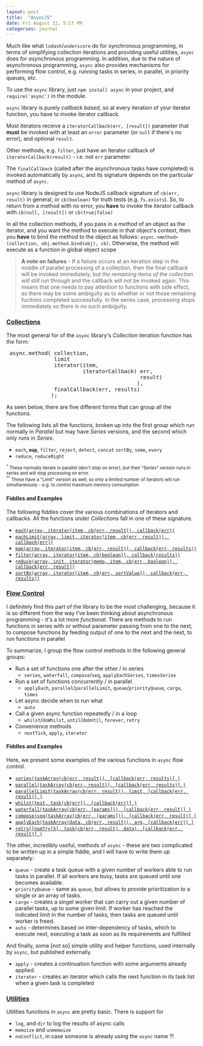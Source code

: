 ```yaml
---
layout: post
title:  "AsyncJS"
date: Fri August 22, 5:17 PM
categories: journal
---
```


Much like what `lodash`/`underscore` do for synchronous programming, in terms of simplifying collection iterations and providing useful utilities, `async` does for *asynchronous* programming.  In addition, due to the nature of asynchronous programming, `async` also provides mechanisms for performing flow control, e.g. running tasks in series, in parallel, in priority queues, etc.

To use the `async` library, just `npm install async` in your project, and `require('async')` in the module.

`async` library is purely *callback based*, so at every iteration of your iterator function, you have to invoke iterator callback. 

Most iterators receive a `iteratorCallback(err, [result])` parameter that **must** be invoked with at least an `error` parameter (or `null` if there's no error), and optional `result`.  

Other methods, e.g. `filter`, just have an iterator callback of `iteratorCallback(result)` - i.e. not `err` parameter.  

The `finalCallback` (called after the asynchronous tasks have completed) is invoked automatically by `async`, and its signature depends on the particular method of `async`.  

`async` library is designed to use NodeJS callback signature of `cb(err, result)` in general, or `cb(boolean)` for truth tests (e.g. `fs.exists`).  So, to return from a method with no error, you **have** to invoke the iterator callback with `cb(null, [result])` or `cb(true|false)`

In all the collection methods, if you pass in a *method* of an object as the iterator, and you want the method to execute in that object's context, then you **have** to bind the method to the object as follows: `async.<method>(collection, obj.method.bind(obj), cb)`. Otherwise, the method will execute as a function in global object scope 

> **A note on failures** - If a failure occurs at an iteration step in the middle of parallel processing of a collection, then the final callback will be invoked immediately, but *the remaining items of the collection will still run through* and the callback will not be invoked again.  This means that one needs to pay attention to functions with side effect, as there may be some ambiguity as to whether or not those remaining fuctions completed successfully.  In the series case, processing stops immediately so there is no such ambiguity.

### <a href="https://github.com/caolan/async#collections" target="_blank">Collections</a>

The most general for of the `async` library's *Collection* iteration function has the form:

<pre>
 async.method( collection,
               limit
               iterator(item, 
                        iteratorCallback( err, 
                                          result)
                                         ),
               finalCallback(err, results)
              );
</pre>

As seen below, there are five different forms that can group all the functions.

The following lists all the functions, broken up into the first group which run normally in *Parallel* but may have *Series* versions, and the second which only runs in *Series*.

* `each`<sup>**</sup>, `map`<sup>**</sup>, `filter`<sup>*</sup>, `reject`<sup>*</sup>, `detect`<sup>*</sup>, `concat`<sup>*</sup> `sortBy`, `some`, `every`
* `reduce`, `reduceRight`

<sub><sup>*</sup> These normally iterate in parallel (don't stop on error), but their "Series" version runs in series and will stop processing on error.</sub><br>
<sub><sup>**</sup> These have a "Limit" version as well, so only a limited number of iterators will run simultaneously - e.g. to control maximum memory consumption</sub><br>

#### Fiddles and Examples
The following fiddles cover the various combinations of iterators and callbacks.  All the functions under *Collections* fall in one of these signature.

* <a href="http://jsfiddle.net/caasjj/su4t0qo1/" target="_blank">`each(array, iterator(item, cb(err, result)), callback(err))`</a>
* <a href="http://jsfiddle.net/caasjj/0ofu0dps/" target="_blank">`eachLimit(array, limit, iterator(item, cb(err, result)), callback(err))`</a>
* <a href="http://jsfiddle.net/caasjj/neodfp9d/" target="_blank">`map(array, iterator(item, cb(err, result)), callback(err, results))`</a> 
* <a href="http://jsfiddle.net/caasjj/xyawL25k/" target="_blank">`filter(array, iterator(item, cb(boolean)), callback(results))`</a> 
* <a href="http://jsfiddle.net/caasjj/t718to8s/" target="_blank">`reduce(array, init, iterator(memo, item, cb(err, boolean)), callback(err, result))`</a> 
* <a href="http://jsfiddle.net/caasjj/j7rg026t/" target="_blank">`sortBy(array, iterator(item, cb(err, sortValue)), callback(err, results))`</a> 

### <a href="https://github.com/caolan/async#control-flow-1" target="_blank">Flow Control</a>

I definitely find this part of the library to be the most challenging, because it is so different from the way I've been thinking about asynchronous programming - it's a lot more *functional*.  There are methods to run functions in series with or without parameter passing from one to the next, to compose functions by feeding output of one to the next and the next, to run functions in parallel
  
To summarize, I group the flow control methods in the following general groups:

* Run a set of functions one after the other / in series
    * `series`, `waterfall`, `compose`/`seq`, `applyEachSeries`, `timesSeries`
* Run a set of functions concurrently / in parallel
    * `applyEach`, `parallel`/`parallelLimit`, `queue`/`priorityQueue`, `cargo`, `times`
* Let async decide when to run what
    * `auto`
* Call a given async function repeatedly / in a loop
    * `whilst`/`doWhilst`, `until`/`doUntil`, `forever`, `retry`    
* Convenience methods
    * `nextTick`, `apply`, `iterator`


#### Fiddles and Examples
Here, we present some examples of the various functions in `async` flow control.

* <a href="http://jsfiddle.net/caasjj/48e4h0po/" target="_blank">`series(taskArray(cb(err, result)), [callback(err, results)] )`</a>
* <a href="http://jsfiddle.net/caasjj/bcp4jpgf/" target="_blank">`parallel(taskArray(cb(err, result)), [callback(err, results)] )`</a> 
* <a href="http://jsfiddle.net/caasjj/vvj8ptgL/" target="_blank">`parallelLimit(taskArray(cb(err, result)), limit, [callback(err, result)] )`</a>
* <a href="http://jsfiddle.net/caasjj/0ftu80br/" target="_blank">`whilst(test, task(cb(err)), [callback(err)] )`</a>
* <a href="http://jsfiddle.net/caasjj/tk15zpje/" target="_blank">`waterfall(taskArray(cb(err, [params])), [callback(err, result)] )`</a>
* <a href="http://jsfiddle.net/caasjj/7L8uj1s0/" target="_blank">`compose|seq(taskArray(cb(err, [params])), [callback(err, result)] )`</a>
* <a href="http://jsfiddle.net/caasjj/pqk4722y/" target="_blank">`applyEach(taskArray(data, cb(err, result)), arg, [callback(err)] )`</a>
* <a href="http://jsfiddle.net/caasjj/eoe539q8/" target="_blank">`retry([numTry|5], task(cb(err, result), data), [callback(err, result)] )`</a>


    
The other, incredibly useful, methods of `async` - these are two complicated to be written up in a simple fiddle, and I will have to write them up separately:

* `queue` - create a task queue with a given number of workers able to run tasks in parallel. If all workers are busy, tasks are queued until one becomes available.
* `priorityQueue` - same as `queue`, but allows to provide prioritization to a single or an array of tasks.
* `cargo` - creates a singel worker that can carry out a given number of parallel tasks, up to some given limit. If worker has reached the indicated limit in the number of tasks, then tasks are queued until worker is freed.
* `auto` - determines based on inter-dependency of tasks, which to execute next, executing a task as soon as its requirements are fulfilled

And finally, some [not so] simple utility and helper functions, used internally by `async`, but published externally.

* `apply` - creates a continuation function with some arguments already applied.
* `iterator` - creates an iterator which calls the next function in its task list when a given task is completed

### <a href="https://github.com/caolan/async#utils" target="_blank">Utilities</a>

Utilities functions in `async` are pretty basic. There is support for
* `log`, and `dir` to log the results of async calls
* `memoize` and `unmemoize`
* `noConflict`, in case someone is already using the `async` name ?!
